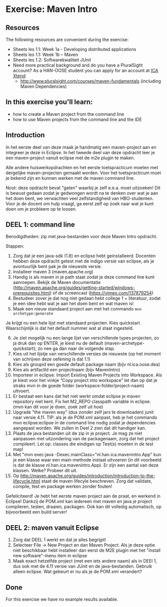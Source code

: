 Exercise: Maven Intro
=====================
Resources
-------------
The following resources are convenient during the exercise:

* Sheets les 1.1: Week 1a - Developing distributed applications
* Sheets les 1.1: Week 1b – Maven
* Sheets les 1.2: Softwarekwaliteit JUnit
* Need more practical background and do you have a PluralSight account? As a HAN-OOSE student you can apply for an account at [ICA Xtend](https://ica-xtend.nl/winkel/):
	* http://www.pluralsight.com/courses/maven-fundamentals (including Maven Dependencies)

In this exercise you'll learn:
------------------------------
* how to create a Maven project from the command line
* how to use Maven projects from the command line and the IDE

Introduction
------------
In het eerste deel van deze maak je handmatig een maven-project aan en integreer je deze in Eclipse. In het tweede deel van deze opdracht leer je een maven-project vanuit eclipse met de m2e plugin te maken.

Alle andere huiswerkopdrachten en het eerste toetspracticum moeten met dergelijke maven-projecten gemaakt worden. Voor het toetspracticum moet je bekend zijn en kunnen werken met de maven command line.

Noot: deze opdracht bevat "gaten" waarbij je zelf e.e.a. moet uitzoeken! Dit is bewust gedaan zodat je gedwongen wordt na te denken over wat je aan het doen bent, we verwachten veel zelfstandigheid van HBO-studenten. Voor je de docent om hulp vraagt, ga eerst zelf op zoek naar wat je kunt doen om je probleem op te lossen.

DEEL 1: command line
--------------------
Benodigdheden: zip met java-bestanden voor deze Maven Intro opdracht.

Stappen:

1. Zorg dat je een java-sdk (1.8) en eclipse hebt geinstalleerd. Docenten hebben deze opdracht getest met de indigo versie van eclipse, als je avontuurlijk bent pak je de nieuwste versie.
2. Installeer maven 3 (maven.apache.org)
3. Handig is als maven in je path staat zodat je deze command line kunt aanroepen. Bekijk de Maven documentatie (http://maven.apache.org/guides/getting-started/windows-prerequisites.html) of de screencast (https://vimeo.com/137879254)
4. Bestudeer zover je dat nog niet gedaan hebt college 1 + literatuur, zodat je een idee hebt wat je aan het doen bent en wat maven is!
5. Maak een nieuw standaard project aan met het commando `mvn archetype:generate`  

  Je krijgt nu een hele lijst met standaard projecten. Kies quickstart. Waarschijnlijk is dat het default nummer wat al staat ingesteld.

6. Je ziet mogelijk nu een lange lijst van verschillende types projecten, zo ja druk dan op ENTER, je kiest nu de default (maven-archetype-quickstart); zo nee ga dan naar de volgende stap. 
7. Kies uit het lijstje van verschillende versies de nieuwste (op het moment van schrijven deze oefening is dat 1.1)
8. Kies als groupid een goede default package naam (bijv nl.ica.oose.dea)
9. Kies als artifactId een projectnaam (bijv MavenIntro)
10. Importeer in eclipse: Import Existing Maven Projects into Workspace. Als je kiest voor het vinkje “Copy project into workspace” let dan op dat je straks mvn in de goede folder (workspace-folder/project-naam) uitvoert.
11. Er bestaat een kans dat het niet werkt omdat eclipse je maven repository niet kent. Fix het M2_REPO classpath variable in eclipse. (mvn kan dit voor je doen, zoek zelf uit hoe)
12. Upgrade "the maven way" (dus zonder zelf jars te downloaden) junit naar versie 4.11. TIP: als je de POM.xml aanpast, heb je het commando mvn eclipse:eclipse in de command line nodig zodat je dependencies aangepast worden. We zullen in Deel 2 zien dat dit handiger kan.
13. Plaats de java bestanden uit de zip in je project. Je mag ze niet aanpassen met uitzondering van de packagenaam, zorg dat het project compileert. Let op: classes die eindigen op Test(s) moeten in de test map!
14. Met "mvn exec:java -Dexec.mainClass="nl.han.ica.mavenintro.App" kun je een klasse waar een main-methode instaat uitvoeren (in dit voorbeeld is dat de klasse nl.han.ica.mavenintro.App). Er zijn een aantal van deze klassen. Welke? Probeer dit uit.
15. Op http://maven.apache.org/guides/introduction/introduction-to-the-lifecycle.html staat de maven lifecyle beschreven. Zorg dat validate, compile, test en package werken zonder fouten!

Gefeliciteerd! Je hebt het eerste maven project aan de praat, en werkend in Eclipse! Dankzij de POM.xml kan iedereen met maven en java je project compileren, testen, draaien, packagen. Ook kan dit volledig automatisch, op bijvoorbeeld een build server!

DEEL 2: maven vanuit Eclipse
----------------------------
1. Zorg dat DEEL 1 werkt en dat je alles begrijpt!
2. Selecteer File -> New Project en dan Maven Project. Als je deze optie niet beschikbaar hebt installeer dan eerst de M2E plugin met het "install new software"-menu item in eclipse
3. Maak exact hetzelfde project (met een iets andere naam) als in DEEl 1, dus ook met de 4.11 versie van JUnit en de java-bestanden. Gebruik alleen eclipse. Wat gebeurt er nu als je de POM.xml verandert?

Done
----
For this exercise we have no example results available.
